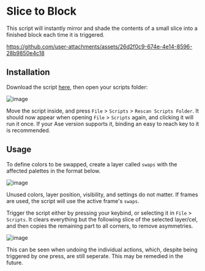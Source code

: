 # Slice to Block

This script will instantly mirror and shade the contents of a small slice into a finished block each time it is triggered.

https://github.com/user-attachments/assets/26d2f0c9-674e-4e14-8596-28b9850e4c18


## Installation
Download the script [here](https://github.com/stacktrace-error/slice-to-block/releases), then open your scripts folder:

![image](https://github.com/user-attachments/assets/a26528ca-65e7-4b46-8668-f356fc621c1c)

Move the script inside, and press `File` > `Scripts` > `Rescan Scripts Folder`. It should now appear when opening `File` > `Scripts` again, and clicking it will run it once.
If your Ase version supports it, binding an easy to reach key to it is recommended.


## Usage
To define colors to be swapped, create a layer called `swaps` with the affected palettes in the format below.

![image](https://github.com/user-attachments/assets/ad0cdb3a-b3a1-47c7-b119-2d8970812f76)

Unused colors, layer position, visibility, and settings do not matter. If frames are used, the script will use the active frame's `swaps`.


Trigger the script either by pressing your keybind, or selecting it in `File` > `Scripts`.
It clears everything but the following slice of the selected layer/cel, and then copies the remaining part to all corners, to remove asymmetries.

![image](https://github.com/user-attachments/assets/fe2a2b65-ab0d-40c9-b5c5-f87cd2fc397f)

This can be seen when undoing the individual actions, which, despite being triggered by one press, are still seperate. This may be remedied in the future.
